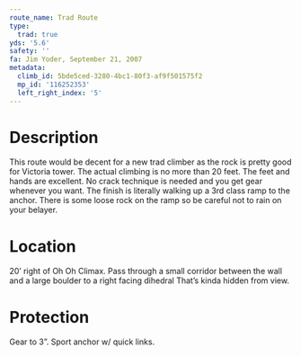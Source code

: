 ```yaml
---
route_name: Trad Route
type:
  trad: true
yds: '5.6'
safety: ''
fa: Jim Yoder, September 21, 2007
metadata:
  climb_id: 5bde5ced-3280-4bc1-80f3-af9f501575f2
  mp_id: '116252353'
  left_right_index: '5'
---
```

# Description
This route would be decent for a new trad climber as the rock is pretty good for Victoria tower. The actual climbing is no more than 20 feet. The feet and hands are excellent. No crack technique is needed and you get gear whenever you want. The finish is literally walking up a 3rd class ramp to the anchor. There is some loose rock on the ramp so be careful not to rain on your belayer.

# Location
20’ right of Oh Oh Climax. Pass through a small corridor between the wall and a large boulder to a right facing dihedral That’s kinda hidden from view.

# Protection
Gear to 3”. Sport anchor w/ quick links.
